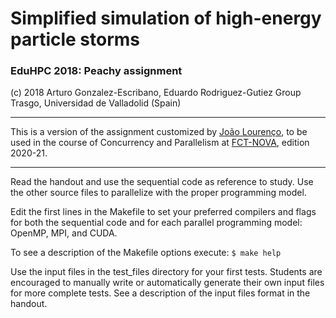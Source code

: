 # Simplified simulation of high-energy particle storms

### EduHPC 2018: Peachy assignment

(c) 2018 Arturo Gonzalez-Escribano, Eduardo Rodriguez-Gutiez
Group Trasgo, Universidad de Valladolid (Spain)

--------------------------------------------------------------

This is a version of the assignment customized by [João Lourenço](https://docentes.fct.unl.pt/joao-lourenco),
to be used in the course  of Concurrency and Parallelism at [FCT-NOVA](www.di.fct.unl.pt), 
edition 2020-21.

--------------------------------------------------------------

Read the handout and use the sequential code as reference to study.
Use the other source files to parallelize with the proper programming model.

Edit the first lines in the Makefile to set your preferred compilers and flags
for both the sequential code and for each parallel programming model: 
OpenMP, MPI, and CUDA.

To see a description of the Makefile options execute:
`$ make help`

Use the input files in the test_files directory for your first tests.
Students are encouraged to manually write or automatically generate
their own input files for more complete tests. See a description of
the input files format in the handout.
